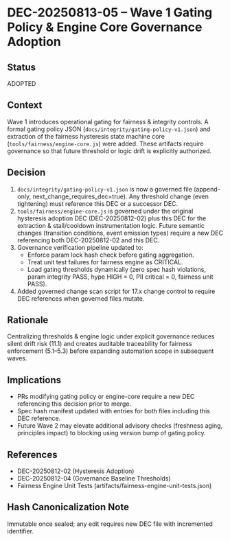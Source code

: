 # DEC-20250813-05 – Wave 1 Gating Policy & Engine Core Governance Adoption

## Status

ADOPTED

## Context

Wave 1 introduces operational gating for fairness & integrity controls. A formal gating policy JSON (`docs/integrity/gating-policy-v1.json`) and extraction of the fairness hysteresis state machine core (`tools/fairness/engine-core.js`) were added. These artifacts require governance so that future threshold or logic drift is explicitly authorized.

## Decision

1. `docs/integrity/gating-policy-v1.json` is now a governed file (append-only, next_change_requires_dec=true). Any threshold change (even tightening) must reference this DEC or a successor DEC.
2. `tools/fairness/engine-core.js` is governed under the original hysteresis adoption DEC (DEC-20250812-02) plus this DEC for the extraction & stall/cooldown instrumentation logic. Future semantic changes (transition conditions, event emission types) require a new DEC referencing both DEC-20250812-02 and this DEC.
3. Governance verification pipeline updated to:
   - Enforce param lock hash check before gating aggregation.
   - Treat unit test failures for fairness engine as CRITICAL.
   - Load gating thresholds dynamically (zero spec hash violations, param integrity PASS, hype HIGH = 0, PII critical = 0, fairness unit PASS).
4. Added governed change scan script for 17.x change control to require DEC references when governed files mutate.

## Rationale

Centralizing thresholds & engine logic under explicit governance reduces silent drift risk (11.1) and creates auditable traceability for fairness enforcement (5.1–5.3) before expanding automation scope in subsequent waves.

## Implications

- PRs modifying gating policy or engine-core require a new DEC referencing this decision prior to merge.
- Spec hash manifest updated with entries for both files including this DEC reference.
- Future Wave 2 may elevate additional advisory checks (freshness aging, principles impact) to blocking using version bump of gating policy.

## References

- DEC-20250812-02 (Hysteresis Adoption)
- DEC-20250812-04 (Governance Baseline Thresholds)
- Fairness Engine Unit Tests (artifacts/fairness-engine-unit-tests.json)

## Hash Canonicalization Note

Immutable once sealed; any edit requires new DEC file with incremented identifier.
